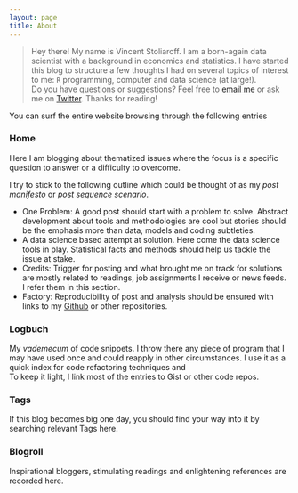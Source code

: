 ```yaml
---
layout: page
title: About
---
```


> Hey there! My name is Vincent Stoliaroff. I am a born-again data scientist with a  background in economics and statistics. I have started this blog to structure a few  thoughts I had on several topics of interest to me: `R` programming, computer and data  science (at large!).  
> Do you have questions or suggestions? Feel free to [email me](vstoliaroff@gmail.com) or ask me on [Twitter](https://twitter.com/vstoliaroff).
> Thanks for reading!


You can surf the entire website browsing through the following entries

### Home

Here I am blogging about thematized issues where the focus is a specific question to answer or a difficulty to overcome. 

I try to stick to the following outline which could be thought of as my *post manifesto* or *post sequence scenario*.

* One Problem: A good post should start with a problem to solve. Abstract development about tools and methodologies are cool but stories should be the emphasis more than data, models and coding subtleties. 
* A data science based attempt at solution.
Here come the data science tools in play. Statistical facts and methods should help us tackle the issue at stake.  
* Credits: 
Trigger for posting and what brought me on track for solutions are mostly related to readings, job assignments I receive or news feeds. I refer them in this section.  
* Factory: 
Reproducibility of post and analysis should be ensured with links to my [Github](https://github.com/vstoliaroff) or other repositories. 


### Logbuch 
My *vademecum* of code snippets. I throw there any piece of program that I may have used once and could reapply in other circumstances. I use it as a quick index for code refactoring techniques and  
To keep it light, I link most of the entries to Gist or other code repos.

### Tags
If this blog becomes big one day, you should find your way into it by searching relevant Tags here.  

### Blogroll
Inspirational bloggers, stimulating readings and enlightening references are recorded here. 






